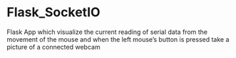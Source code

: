 # Flask_SocketIO
Flask App which visualize the current reading of serial data from the movement of the mouse and when the left mouse’s button is pressed take a picture of a connected webcam
